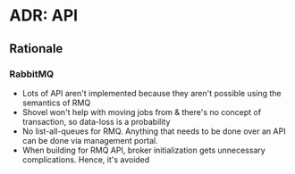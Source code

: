 ADR: API
=============

Rationale
---------

### RabbitMQ

- Lots of API aren't implemented because they aren't possible using the semantics of RMQ
- Shovel won't help with moving jobs from & there's no concept of transaction, so data-loss is a probability
- No list-all-queues for RMQ. Anything that needs to be done over an API can be done via management portal.
- When building for RMQ API, broker initialization gets unnecessary complications. Hence, it's avoided
